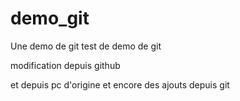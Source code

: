 # demo_git
Une demo de git
test de demo de git

modification depuis github

et depuis pc d'origine
et encore des ajouts depuis git
